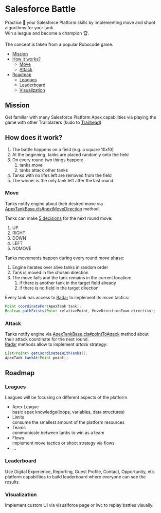 # Salesforce Battle
Practice :muscle: your Salesforce Platform skills by implementing move and shoot algorithms for your tank.  
Win a league and become a champion :trophy:.  
  
The concept is taken from a popular Robocode game.  
  
- [Mission](#mission)
- [How it works?](#how-does-it-work)
    - [Move](#move)
    - [Attack](#attack)
- [Roadmap](#roadmap)
    - [Leagues](#leagues)
    - [Leaderboard](#leaderboard)
    - [Visualization](#visualization)

## Mission
Get familiar with many Salesforce Platform Apex capabilities via playing the game with other Trailblazers (kudo to [Trailhead](https://trailhead.salesforce.com/en)).  

## How does it work?
1. The battle happens on a field (e.g. a square 10x10)
1. At the beginning, tanks are placed randomly onto the field
1. On every round two things happen:
    1. tanks move
    1. tanks attack other tanks
1. Tanks with no lifes left are removed from the field
1. The winner is the only tank left after the last round

### Move
Tanks notify engine about their desired move via [ApexTankBase.cls#nextMoveDirection](force-app/main/default/classes/core/model/ApexTankBase.cls) method.  
  
Tanks can make [5 decisions](force-app/main/default/classes/core/model/MoveDirectionEnum.cls) for the next round move:
1. UP
1. RIGHT
1. DOWN
1. LEFT
1. NOMOVE
  
Tanks movements happen during every round *move* phase:
1. Engine iterates over alive tanks in random order
1. Tank is moved in the chosen direction
1. The move fails and the tank remains in the current location:
    1. if there is another tank in the target field already
    1. if there is no field in the target direction
  
Every tank has access to [Radar](force-app/main/default/classes/core/service/Radar.cls) to implement its *move* tactics:
```java
Point coordinateFor(ApexTank tank);
Boolean pathExists(Point relativePoint, MoveDirectionEnum direction);
```  
  
### Attack
Tanks notify engine via [ApexTankBase.cls#pointToAttack](force-app/main/default/classes/core/model/ApexTankBase.cls) method about their attack coordinate for the next round.  
[Radar](force-app/main/default/classes/core/service/Radar.cls) methods allow to implement *attack* strategy:
```java
List<Point> getCoordinatesWithTanks();
ApexTank tankAt(Point point);
```  
  
## Roadmap
### Leagues
Leagues will be focusing on different aspects of the platform
- Apex League  
basic apex knowledge(loops, variables, data structures)
- Limits  
consume the smallest amount of the platform resources
- Teams  
communicate between tanks to win as a team
- Flows  
implement move tactics or shoot strategy via flows
- ...
### Leaderboard
Use Digital Experience, Reporting, Guest Profile, Contact, Opportunity, etc. platform capabilities to build leaderboard where everyone can see the results.
### Visualization
Implement custom UI via visualforce page or lwc to replay battles visually.
